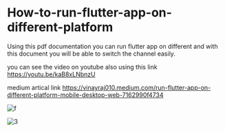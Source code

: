 # How-to-run-flutter-app-on-different-platform
Using this pdf documentation you can run flutter app on different and with this document you will be able to switch the channel easily. 

you can see the video on youtube also using this link https://youtu.be/kaB8xLNbnzU  

medium artical link https://vinayraj010.medium.com/run-flutter-app-on-different-platform-mobile-desktop-web-7162990f4734

![f](https://user-images.githubusercontent.com/30105909/110034554-9bd9b280-7d60-11eb-8740-5d6e7da76842.png)

![3](https://user-images.githubusercontent.com/30105909/110034572-a300c080-7d60-11eb-8d09-0650a9053f58.png)

